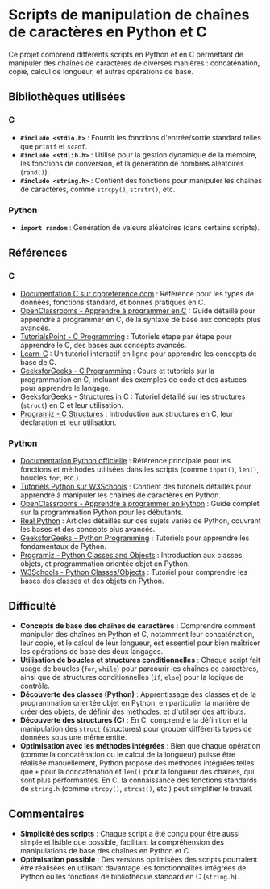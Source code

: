 # Scripts de manipulation de chaînes de caractères en Python et C

Ce projet comprend différents scripts en Python et en C permettant de manipuler des chaînes de caractères de diverses manières : concaténation, copie, calcul de longueur, et autres opérations de base.

## Bibliothèques utilisées

### C
* **`#include <stdio.h>`** : Fournit les fonctions d'entrée/sortie standard telles que `printf` et `scanf`.
* **`#include <stdlib.h>`** : Utilisé pour la gestion dynamique de la mémoire, les fonctions de conversion, et la génération de nombres aléatoires (`rand()`).
* **`#include <string.h>`** : Contient des fonctions pour manipuler les chaînes de caractères, comme `strcpy()`, `strstr()`, etc.

### Python
* **`import random`** : Génération de valeurs aléatoires (dans certains scripts).

## Références

### C
* [Documentation C sur cppreference.com](https://en.cppreference.com/w/c) : Référence pour les types de données, fonctions standard, et bonnes pratiques en C.
* [OpenClassrooms - Apprendre à programmer en C](https://openclassrooms.com/fr/courses/19980-apprenez-a-programmer-en-c) : Guide détaillé pour apprendre à programmer en C, de la syntaxe de base aux concepts plus avancés.
* [TutorialsPoint - C Programming](https://www.tutorialspoint.com/cprogramming/index.htm) : Tutoriels étape par étape pour apprendre le C, des bases aux concepts avancés.
* [Learn-C](https://www.learn-c.org/) : Un tutoriel interactif en ligne pour apprendre les concepts de base de C.
* [GeeksforGeeks - C Programming](https://www.geeksforgeeks.org/c-programming-language/) : Cours et tutoriels sur la programmation en C, incluant des exemples de code et des astuces pour apprendre le langage.
* [GeeksforGeeks - Structures in C](https://www.geeksforgeeks.org/structures-c/) : Tutoriel détaillé sur les structures (`struct`) en C et leur utilisation.
* [Programiz - C Structures](https://www.programiz.com/c-programming/c-structures) : Introduction aux structures en C, leur déclaration et leur utilisation.

### Python
* [Documentation Python officielle](https://docs.python.org/3/) : Référence principale pour les fonctions et méthodes utilisées dans les scripts (comme `input()`, `len()`, boucles `for`, etc.).
* [Tutoriels Python sur W3Schools](https://www.w3schools.com/python/) : Contient des tutoriels détaillés pour apprendre à manipuler les chaînes de caractères en Python.
* [OpenClassrooms - Apprendre à programmer en Python](https://openclassrooms.com/fr/courses/235344-apprenez-a-programmer-en-python) : Guide complet sur la programmation Python pour les débutants.
* [Real Python](https://realpython.com/) : Articles détaillés sur des sujets variés de Python, couvrant les bases et des concepts plus avancés.
* [GeeksforGeeks - Python Programming](https://www.geeksforgeeks.org/python-programming-language/) : Tutoriels pour apprendre les fondamentaux de Python.
* [Programiz - Python Classes and Objects](https://www.programiz.com/python-programming/class) : Introduction aux classes, objets, et programmation orientée objet en Python.
* [W3Schools - Python Classes/Objects](https://www.w3schools.com/python/python_classes.asp) : Tutoriel pour comprendre les bases des classes et des objets en Python.

## Difficulté
* **Concepts de base des chaînes de caractères** : Comprendre comment manipuler des chaînes en Python et C, notamment leur concaténation, leur copie, et le calcul de leur longueur, est essentiel pour bien maîtriser les opérations de base des deux langages.
* **Utilisation de boucles et structures conditionnelles** : Chaque script fait usage de boucles (`for`, `while`) pour parcourir les chaînes de caractères, ainsi que de structures conditionnelles (`if`, `else`) pour la logique de contrôle.
* **Découverte des classes (Python)** : Apprentissage des classes et de la programmation orientée objet en Python, en particulier la manière de créer des objets, de définir des méthodes, et d'utiliser des attributs.
* **Découverte des structures (C)** : En C, comprendre la définition et la manipulation des `struct` (structures) pour grouper différents types de données sous une même entité.
* **Optimisation avec les méthodes intégrées** : Bien que chaque opération (comme la concaténation ou le calcul de la longueur) puisse être réalisée manuellement, Python propose des méthodes intégrées telles que `+` pour la concaténation et `len()` pour la longueur des chaînes, qui sont plus performantes. En C, la connaissance des fonctions standards de `string.h` (comme `strcpy()`, `strcat()`, etc.) peut simplifier le travail.

## Commentaires
* **Simplicité des scripts** : Chaque script a été conçu pour être aussi simple et lisible que possible, facilitant la compréhension des manipulations de base des chaînes en Python et C.
* **Optimisation possible** : Des versions optimisées des scripts pourraient être réalisées en utilisant davantage les fonctionnalités intégrées de Python ou les fonctions de bibliothèque standard en C (`string.h`).
